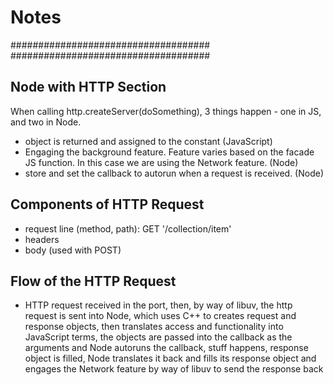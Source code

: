 # Notes

####################################
####################################
## Node with HTTP Section
When calling http.createServer(doSomething), 3 things happen - one in JS, and two in Node.
- object is returned and assigned to the constant (JavaScript)
- Engaging the background feature. Feature varies based on the facade JS function. In this case we are using the Network feature. (Node)
- store and set the callback to autorun when a request is received. (Node)

## Components of HTTP Request
- request line (method, path): GET '/collection/item'
- headers
- body (used with POST)

## Flow of the HTTP Request
- HTTP request received in the port, then, by way of libuv, the http request is sent into Node, which uses C++ to creates request and response objects, then translates access and functionality into JavaScript terms, the objects are passed into the callback as the arguments and Node autoruns the callback, stuff happens, response object is filled, Node translates it back and fills its response object and engages the Network feature by way of libuv to send the response back
